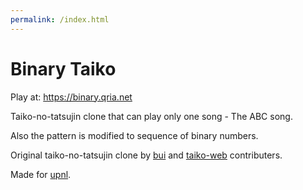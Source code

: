 ```yaml
---
permalink: /index.html
---
```


# Binary Taiko

Play at: https://binary.qria.net

Taiko-no-tatsujin clone that can play only one song - The ABC song.

Also the pattern is modified to sequence of binary numbers.

Original taiko-no-tatsujin clone by [bui] and [taiko-web] contributers.

Made for [upnl].

[bui]: https://github.com/bui/

[taiko-web]:https://github.com/bui/taiko-web

[upnl]: https://upnl.org
